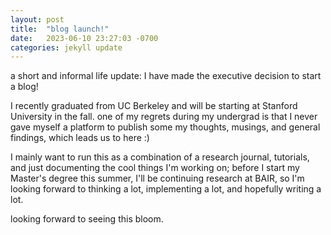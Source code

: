 ```yaml
---
layout: post
title:  "blog launch!"
date:   2023-06-10 23:27:03 -0700
categories: jekyll update
---
```

a short and informal life update: I have made the executive decision to start a blog!

I recently graduated from UC Berkeley and will be starting at Stanford University in the fall. one of my regrets during my undergrad is that I never gave myself a platform to publish some my thoughts, musings, and general findings, which leads us to here :&#41;

I mainly want to run this as a combination of a research journal, tutorials, and just documenting the cool things I'm working on; before I start my Master's degree this summer, I'll be continuing research at BAIR, so I'm looking forward to thinking a lot, implementing a lot, and hopefully writing a lot.

looking forward to seeing this bloom.